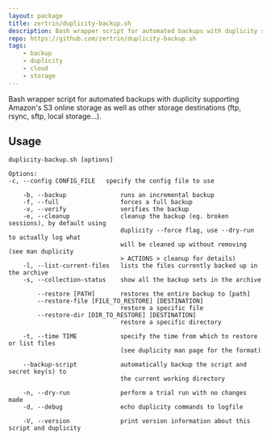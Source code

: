 ```yaml
---
layout: package
title: zertrin/duplicity-backup.sh
description: Bash wrapper script for automated backups with duplicity supporting Amazon's S3 online storage as well as other storage destinations (ftp, rsync, sftp, local storage...).
repo: https://github.com/zertrin/duplicity-backup.sh
tags:
    - backup
    - duplicity
    - cloud
    - storage
---
```

 
Bash wrapper script for automated backups with duplicity supporting Amazon's S3 online storage as well as other storage destinations (ftp, rsync, sftp, local storage...).
 
## Usage

    duplicity-backup.sh [options]
    
    Options:
    -c, --config CONFIG_FILE   specify the config file to use
    
        -b, --backup               runs an incremental backup
        -f, --full                 forces a full backup
        -v, --verify               verifies the backup
        -e, --cleanup              cleanup the backup (eg. broken sessions), by default using
                                   duplicity --force flag, use --dry-run to actually log what
                                   will be cleaned up without removing (see man duplicity
                                   > ACTIONS > cleanup for details)
        -l, --list-current-files   lists the files currently backed up in the archive
        -s, --collection-status    show all the backup sets in the archive
    
            --restore [PATH]       restores the entire backup to [path]
            --restore-file [FILE_TO_RESTORE] [DESTINATION]
                                   restore a specific file
            --restore-dir [DIR_TO_RESTORE] [DESTINATION]
                                   restore a specific directory
    
        -t, --time TIME            specify the time from which to restore or list files
                                   (see duplicity man page for the format)
    
        --backup-script            automatically backup the script and secret key(s) to
                                   the current working directory
    
        -n, --dry-run              perform a trial run with no changes made
        -d, --debug                echo duplicity commands to logfile
    
        -V, --version              print version information about this script and duplicity
